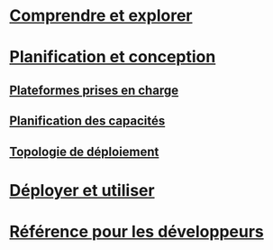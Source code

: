 # [Comprendre et explorer](/microsoft-identity-manager/Understand/microsoft-identity-manager-2016)
# [Planification et conception](/microsoft-identity-manager/PlanDesign/microsoft-identity-manager-2016-supported-platforms)
## [Plateformes prises en charge](microsoft-identity-manager-2016-supported-platforms.md)
## [Planification des capacités](capacity-planning-guide.md)
## [Topologie de déploiement](topology-considerations.md)
# [Déployer et utiliser](/microsoft-identity-manager/DeployUse/microsoft-identity-manager-deploy)
# [Référence pour les développeurs](/microsoft-identity-manager/reference/microsoft-identity-manager-2016-developer-reference)


<!--HONumber=Mar16_HO5-->


